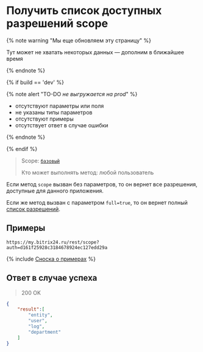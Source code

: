 # Получить список доступных разрешений scope

{% note warning "Мы еще обновляем эту страницу" %}

Тут может не хватать некоторых данных — дополним в ближайшее время

{% endnote %}

{% if build == 'dev' %}

{% note alert "TO-DO _не выгружается на prod_" %}

- отсутствуют параметры или поля
- не указаны типы параметров
- отсутствуют примеры
- отсутствует ответ в случае ошибки

{% endnote %}

{% endif %}

> Scope: [`базовый`](../../scopes/permissions.md)
>
> Кто может выполнять метод: любой пользователь

Если метод `scope` вызван без параметров, то он вернет все разрешения, доступные для данного приложения.

Если же метод вызван с параметром `full=true`, то он вернет полный [список разрешений](https://dev.1c-bitrix.ru/learning/course/index.php?COURSE_ID=99&LESSON_ID=2280).

## Примеры

```http
https://my.bitrix24.ru/rest/scope?auth=d161f25928c3184678924ec127edd29a
```

{% include [Сноска о примерах](../../../_includes/examples.md) %}

## Ответ в случае успеха

> 200 OK
```json
{
    "result":[
        "entity",
        "user",
        "log",
        "department"
    ]
}
```
